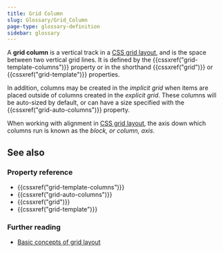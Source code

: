 ```yaml
---
title: Grid Column
slug: Glossary/Grid_Column
page-type: glossary-definition
sidebar: glossary
---
```


A **grid column** is a vertical track in a [CSS grid layout](/en-US/docs/Web/CSS/CSS_grid_layout), and is the space between two vertical grid lines. It is defined by the {{cssxref("grid-template-columns")}} property or in the shorthand {{cssxref("grid")}} or {{cssxref("grid-template")}} properties.

In addition, columns may be created in the _implicit grid_ when items are placed outside of columns created in the _explicit grid_. These columns will be auto-sized by default, or can have a size specified with the {{cssxref("grid-auto-columns")}} property.

When working with alignment in [CSS grid layout](/en-US/docs/Web/CSS/CSS_grid_layout), the axis down which columns run is known as the _block, or column, axis_.

## See also

### Property reference

- {{cssxref("grid-template-columns")}}
- {{cssxref("grid-auto-columns")}}
- {{cssxref("grid")}}
- {{cssxref("grid-template")}}

### Further reading

- [Basic concepts of grid layout](/en-US/docs/Web/CSS/CSS_grid_layout/Basic_concepts_of_grid_layout)
